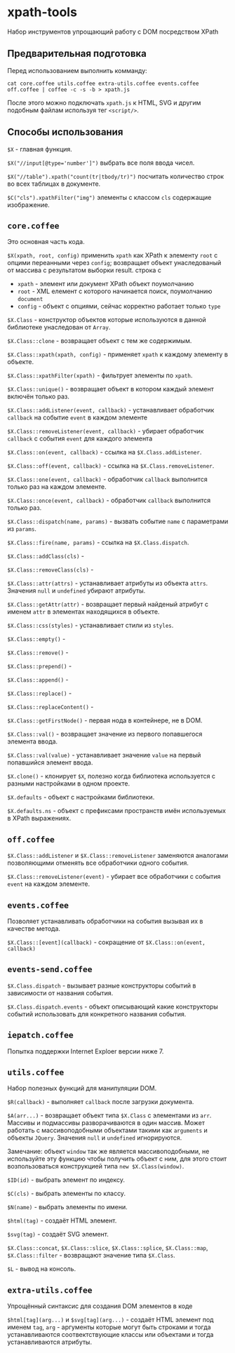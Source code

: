 xpath-tools
===========
Набор инструментов упрощающий работу с DOM посредством XPath

Предварительная подготовка
--------------------------

Перед использованием выполнить комманду:
```
cat core.coffee utils.coffee extra-utils.coffee events.coffee off.coffee | coffee -c -s -b > xpath.js
```
После этого можно подключать `xpath.js` к HTML, SVG и другим подобным файлам используя тег `<script/>`.

Способы использования
---------------------

`$X` - главная функция.

`$X("//input[@type='number']")`
выбрать все поля ввода чисел.

`$X("//table").xpath("count(tr|tbody/tr)")`
посчитать количество строк во всех таблицах в документе.

`$C("cls").xpathFilter("img")`
элементы с классом `cls` содержащие изображение.


`core.coffee`
-------------

Это основная часть кода.

`$X(xpath, root, config)` применить `xpath` как XPath к элементу `root` с опцими переанными через `config`;
возвращает объект унаследованый от массива с результатом выборки
result.     строка с
* `xpath` - элемент или документ XPath объект поумолчанию
* `root` - XML елемент с которого начинается поиск, поумолчанию `document`
* `config` - объект с опциями, сейчас корректно работает только `type`

`$X.Class` - конструктор объектов которые используются в данной библиотеке  унаследован от `Array`.
                    
`$X.Class::clone` - возвращает объект с тем же содержимым.
                                   
`$X.Class::xpath(xpath, config)` - применяет `xpath` к каждому элементу в объекте.
                                 
`$X.Class::xpathFilter(xpath)` - фильтрует элементы по `xpath`.
                       
`$X.Class::unique()` - возвращает объект в котором каждый элемент включён только раз.
                                           
`$X.Class::addListener(event, callback)` - устанавливает обработчик `callback` на событие `event` в каждом элементе
                                              
`$X.Class::removeListener(event, callback)` - убирает обработчик `callback` с события `event` для каждого элемента
                                  
`$X.Class::on(event, callback)` - ссылка на `$X.Class.addListener`.

`$X.Class::off(event, callback)` - ссылка на `$X.Class.removeListener`.
                                   
`$X.Class::one(event, callback)` - обработчик `callback` выполнится только раз на каждом элементе.
                                    
`$X.Class::once(event, callback)` - обработчик `callback` выполнится только раз.
                                     
`$X.Class::dispatch(name, params)` - вызвать событие `name` с параметрами из `params`.
                                 
`$X.Class::fire(name, params)` - ссылка на `$X.Class.dispatch`.

`$X.Class::addClass(cls)` - 

`$X.Class::removeClass(cls)` -
                          
`$X.Class::attr(attrs)` - устанавливает атрибуты из объекта `attrs`. Значения `null` и `undefined` убирают атрибуты.

`$X.Class::getAttr(attr)` - возвращает первый найденый атрибут с именем `attr` в элементах находящихся в объекте.

`$X.Class::css(styles)` - устанавливает стили из `styles`.

`$X.Class::empty()` -

`$X.Class::remove()` -

`$X.Class::prepend()` -

`$X.Class::append()` -

`$X.Class::replace()` -

`$X.Class::replaceContent()` -

`$X.Class::getFirstNode()` - первая нода в контейнере, не в DOM.

`$X.Class::val()` - возвращает значение из первого попавшегося элемента ввода.
                         
`$X.Class::val(value)` - устанавливает значение `value` на первый попавшийся элемент ввода.
               
`$X.clone()` - клонирует `$X`, полезно когда библиотека используется с разными настройками в одном проекте.
                
`$X.defaults` - объект с настройками библиотеки.

`$X.defaults.ns` - объект с префиксами пространств имён используемых в XPath выражениях.


`off.coffee`
------------

`$X.Class::addListener` и `$X.Class::removeListener` заменяются аналогами позволяющими отменять все обработчики одного события.

`$X.Class::removeListener(event)` - убирает все обработчики с события `event` на каждом элементе.

`events.coffee`
---------------

Позволяет устанавливать обработчики на события вызывая их в качестве метода.

`$X.Class::[event](callback)` - сокращение от `$X.Class::on(event, callback)`

`events-send.coffee`
--------------------

`$X.Class.dispatch` - вызывает разные конструкторы событий в зависимости от названия события.

`$X.Class.dispatch.events` - объект описывающий какие конструкторы событий использовать для конкретного названия события.

`iepatch.coffee`
----------------

Попытка поддержки Internet Exploer версии ниже 7.

`utils.coffee`
--------------
Набор полезных функций для манипуляции DOM.

`$R(callback)` - выполняет `callback` после загрузки документа.

`$A(arr...)` - возвращает объект типа `$X.Class` с элементами из `arr`.
Массивы и подмассивы разворачиваются в один массив.
Может работать с массивоподобными объектами такими как `arguments` и объекты `JQuery`.
Значения `null` и `undefined` игнорируются.

Замечание: объект `window` так же является массивоподобными, не используйте эту функцию чтобы получить объект с ним, для этого стоит возпользоваться конструкцией типа
`new $X.Class(window)`.

`$ID(id)` - выбрать элемент по индексу.

`$C(cls)` - выбрать элементы по классу.

`$N(name)` - выбрать элементы по имени.

`$html(tag)` - создаёт HTML элемент.

`$svg(tag)` - создаёт SVG элемент.

`$X.Class::concat`, `$X.Class::slice`, `$X.Class::splice`, `$X.Class::map`, `$X.Class::filter` - возвращают значение типа `$X.Class`.

`$L` - вывод на консоль.

`extra-utils.coffee` 
--------------------
Упрощённый синтаксис для создания DOM элементов в коде

`$html[tag](arg...)` и `$svg[tag](arg...)` - создаёт HTML элемент под именем `tag`, `arg` - аргументы которые могут быть строками и тогда устанавливаются соотвектствующие классы или объектами и тогда устанавливаются атрибуты.

